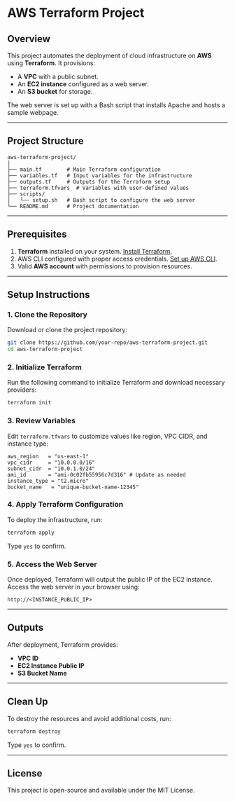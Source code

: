 
# AWS Terraform Project

## Overview
This project automates the deployment of cloud infrastructure on **AWS** using **Terraform**. It provisions:
- A **VPC** with a public subnet.
- An **EC2 instance** configured as a web server.
- An **S3 bucket** for storage.

The web server is set up with a Bash script that installs Apache and hosts a sample webpage.

---

## Project Structure
```
aws-terraform-project/
│
├── main.tf        # Main Terraform configuration
├── variables.tf   # Input variables for the infrastructure
├── outputs.tf     # Outputs for the Terraform setup
├── terraform.tfvars  # Variables with user-defined values
├── scripts/
│   └── setup.sh   # Bash script to configure the web server
└── README.md      # Project documentation
```

---

## Prerequisites
1. **Terraform** installed on your system. [Install Terraform](https://www.terraform.io/downloads.html).
2. AWS CLI configured with proper access credentials. [Set up AWS CLI](https://docs.aws.amazon.com/cli/latest/userguide/cli-chap-configure.html).
3. Valid **AWS account** with permissions to provision resources.

---

## Setup Instructions
### 1. Clone the Repository
Download or clone the project repository:
```bash
git clone https://github.com/your-repo/aws-terraform-project.git
cd aws-terraform-project
```

### 2. Initialize Terraform
Run the following command to initialize Terraform and download necessary providers:
```bash
terraform init
```

### 3. Review Variables
Edit `terraform.tfvars` to customize values like region, VPC CIDR, and instance type:
```hcl
aws_region   = "us-east-1"
vpc_cidr     = "10.0.0.0/16"
subnet_cidr  = "10.0.1.0/24"
ami_id       = "ami-0c02fb55956c7d316" # Update as needed
instance_type = "t2.micro"
bucket_name   = "unique-bucket-name-12345"
```

### 4. Apply Terraform Configuration
To deploy the infrastructure, run:
```bash
terraform apply
```
Type `yes` to confirm.

### 5. Access the Web Server
Once deployed, Terraform will output the public IP of the EC2 instance. Access the web server in your browser using:
```
http://<INSTANCE_PUBLIC_IP>
```

---

## Outputs
After deployment, Terraform provides:
- **VPC ID**
- **EC2 Instance Public IP**
- **S3 Bucket Name**

---

## Clean Up
To destroy the resources and avoid additional costs, run:
```bash
terraform destroy
```
Type `yes` to confirm.

---

## License
This project is open-source and available under the MIT License.
